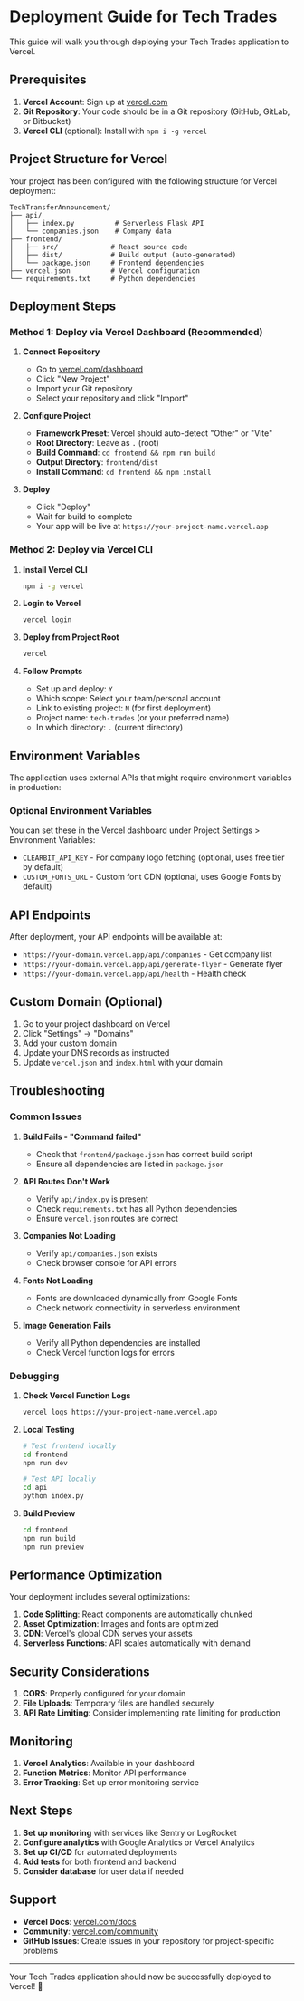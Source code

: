 # Deployment Guide for Tech Trades

This guide will walk you through deploying your Tech Trades application to Vercel.

## Prerequisites

1. **Vercel Account**: Sign up at [vercel.com](https://vercel.com)
2. **Git Repository**: Your code should be in a Git repository (GitHub, GitLab, or Bitbucket)
3. **Vercel CLI** (optional): Install with `npm i -g vercel`

## Project Structure for Vercel

Your project has been configured with the following structure for Vercel deployment:

```
TechTransferAnnouncement/
├── api/
│   ├── index.py          # Serverless Flask API
│   └── companies.json    # Company data
├── frontend/
│   ├── src/             # React source code
│   ├── dist/            # Build output (auto-generated)
│   └── package.json     # Frontend dependencies
├── vercel.json          # Vercel configuration
└── requirements.txt     # Python dependencies
```

## Deployment Steps

### Method 1: Deploy via Vercel Dashboard (Recommended)

1. **Connect Repository**
   - Go to [vercel.com/dashboard](https://vercel.com/dashboard)
   - Click "New Project"
   - Import your Git repository
   - Select your repository and click "Import"

2. **Configure Project**
   - **Framework Preset**: Vercel should auto-detect "Other" or "Vite"
   - **Root Directory**: Leave as `.` (root)
   - **Build Command**: `cd frontend && npm run build`
   - **Output Directory**: `frontend/dist`
   - **Install Command**: `cd frontend && npm install`

3. **Deploy**
   - Click "Deploy"
   - Wait for build to complete
   - Your app will be live at `https://your-project-name.vercel.app`

### Method 2: Deploy via Vercel CLI

1. **Install Vercel CLI**
   ```bash
   npm i -g vercel
   ```

2. **Login to Vercel**
   ```bash
   vercel login
   ```

3. **Deploy from Project Root**
   ```bash
   vercel
   ```

4. **Follow Prompts**
   - Set up and deploy: `Y`
   - Which scope: Select your team/personal account
   - Link to existing project: `N` (for first deployment)
   - Project name: `tech-trades` (or your preferred name)
   - In which directory: `.` (current directory)

## Environment Variables

The application uses external APIs that might require environment variables in production:

### Optional Environment Variables

You can set these in the Vercel dashboard under Project Settings > Environment Variables:

- `CLEARBIT_API_KEY` - For company logo fetching (optional, uses free tier by default)
- `CUSTOM_FONTS_URL` - Custom font CDN (optional, uses Google Fonts by default)

## API Endpoints

After deployment, your API endpoints will be available at:

- `https://your-domain.vercel.app/api/companies` - Get company list
- `https://your-domain.vercel.app/api/generate-flyer` - Generate flyer
- `https://your-domain.vercel.app/api/health` - Health check

## Custom Domain (Optional)

1. Go to your project dashboard on Vercel
2. Click "Settings" → "Domains"
3. Add your custom domain
4. Update your DNS records as instructed
5. Update `vercel.json` and `index.html` with your domain

## Troubleshooting

### Common Issues

1. **Build Fails - "Command failed"**
   - Check that `frontend/package.json` has correct build script
   - Ensure all dependencies are listed in `package.json`

2. **API Routes Don't Work**
   - Verify `api/index.py` is present
   - Check `requirements.txt` has all Python dependencies
   - Ensure `vercel.json` routes are correct

3. **Companies Not Loading**
   - Verify `api/companies.json` exists
   - Check browser console for API errors

4. **Fonts Not Loading**
   - Fonts are downloaded dynamically from Google Fonts
   - Check network connectivity in serverless environment

5. **Image Generation Fails**
   - Verify all Python dependencies are installed
   - Check Vercel function logs for errors

### Debugging

1. **Check Vercel Function Logs**
   ```bash
   vercel logs https://your-project-name.vercel.app
   ```

2. **Local Testing**
   ```bash
   # Test frontend locally
   cd frontend
   npm run dev
   
   # Test API locally
   cd api
   python index.py
   ```

3. **Build Preview**
   ```bash
   cd frontend
   npm run build
   npm run preview
   ```

## Performance Optimization

Your deployment includes several optimizations:

1. **Code Splitting**: React components are automatically chunked
2. **Asset Optimization**: Images and fonts are optimized
3. **CDN**: Vercel's global CDN serves your assets
4. **Serverless Functions**: API scales automatically with demand

## Security Considerations

1. **CORS**: Properly configured for your domain
2. **File Uploads**: Temporary files are handled securely
3. **API Rate Limiting**: Consider implementing rate limiting for production

## Monitoring

1. **Vercel Analytics**: Available in your dashboard
2. **Function Metrics**: Monitor API performance
3. **Error Tracking**: Set up error monitoring service

## Next Steps

1. **Set up monitoring** with services like Sentry or LogRocket
2. **Configure analytics** with Google Analytics or Vercel Analytics
3. **Set up CI/CD** for automated deployments
4. **Add tests** for both frontend and backend
5. **Consider database** for user data if needed

## Support

- **Vercel Docs**: [vercel.com/docs](https://vercel.com/docs)
- **Community**: [vercel.com/community](https://vercel.com/community)
- **GitHub Issues**: Create issues in your repository for project-specific problems

---

Your Tech Trades application should now be successfully deployed to Vercel! 🚀 